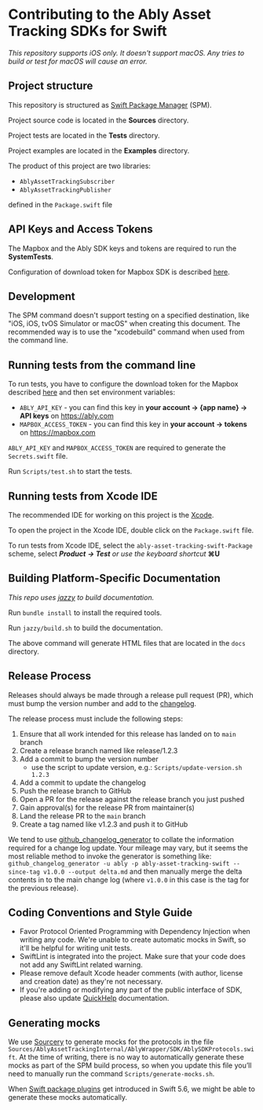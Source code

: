 # Contributing to the Ably Asset Tracking SDKs for Swift

_This repository supports iOS only. It doesn't support macOS. Any tries to build or test for macOS will cause an error._

## Project structure

This repository is structured as [Swift Package Manager](https://github.com/apple/swift-package-manager) (SPM).

Project source code is located in the **Sources** directory.

Project tests are located in the **Tests** directory.

Project examples are located in the **Examples** directory.

The product of this project are two libraries:

- `AblyAssetTrackingSubscriber`
- `AblyAssetTrackingPublisher`

defined in the `Package.swift` file

## API Keys and Access Tokens

The Mapbox and the Ably SDK keys and tokens are required to run the **SystemTests**.

Configuration of download token for Mapbox SDK is described [here](https://docs.mapbox.com/ios/search/guides/install/#configure-credentials).

## Development

The SPM command doesn't support testing on a specified destination, like "iOS, iOS, tvOS Simulator or macOS" when creating this document. The recommended way is to use the "xcodebuild" command when used from the command line.

## Running tests from the command line

To run tests, you have to configure the download token for the Mapbox described [here](https://docs.mapbox.com/ios/search/guides/install/#configure-credentials) and then set environment variables:

- `ABLY_API_KEY` - you can find this key in **your account -> {app name} -> API keys** on https://ably.com
- `MAPBOX_ACCESS_TOKEN` - you can find this key in **your account -> tokens** on https://mapbox.com

`ABLY_API_KEY` and `MAPBOX_ACCESS_TOKEN` are required to generate the `Secrets.swift` file.

Run `Scripts/test.sh` to start the tests.

## Running tests from Xcode IDE

The recommended IDE for working on this project is the [Xcode](https://developer.apple.com/xcode/).

To open the project in the Xcode IDE, double click on the `Package.swift` file.

To run tests from Xcode IDE, select the `ably-asset-tracking-swift-Package` scheme, select **_Product_** **_\-> Test_** _or use the keyboard shortcut_ **⌘U**

## Building Platform-Specific Documentation

_This repo uses_ [_jazzy_](https://github.com/realm/jazzy) _to build documentation._

Run `bundle install` to install the required tools.

Run `jazzy/build.sh` to build the documentation.

The above command will generate HTML files that are located in the `docs` directory.

## Release Process

Releases should always be made through a release pull request (PR), which must bump the version number and add to the [changelog](https://github.com/ably/ably-asset-tracking-swift/blob/main/CHANGELOG.md).

The release process must include the following steps:

1.  Ensure that all work intended for this release has landed on to `main` branch
2.  Create a release branch named like release/1.2.3
3.  Add a commit to bump the version number
	- use the script to update version, e.g.: `Scripts/update-version.sh 1.2.3`
4.  Add a commit to update the changelog
5.  Push the release branch to GitHub
6.  Open a PR for the release against the release branch you just pushed
7.  Gain approval(s) for the release PR from maintainer(s)
8.  Land the release PR to the `main` branch
9.  Create a tag named like v1.2.3 and push it to GitHub

We tend to use [github_changelog_generator](https://github.com/skywinder/Github-Changelog-Generator) to collate the information required for a change log update.
Your mileage may vary, but it seems the most reliable method to invoke the generator is something like:
`github_changelog_generator -u ably -p ably-asset-tracking-swift --since-tag v1.0.0 --output delta.md`
and then manually merge the delta contents in to the main change log (where `v1.0.0` in this case is the tag for the previous release).

## Coding Conventions and Style Guide

- Favor Protocol Oriented Programming with Dependency Injection when writing any code. We're unable to create automatic mocks in Swift, so it'll be helpful for writing unit tests.
- SwiftLint is integrated into the project. Make sure that your code does not add any SwiftLint related warning.
- Please remove default Xcode header comments (with author, license and creation date) as they're not necessary.
- If you're adding or modifying any part of the public interface of SDK, please also update [QuickHelp](https://developer.apple.com/library/archive/documentation/Xcode/Reference/xcode_markup_formatting_ref/SymbolDocumentation.html#//apple_ref/doc/uid/TP40016497-CH51-SW1) documentation.

## Generating mocks

We use [Sourcery](https://github.com/krzysztofzablocki/Sourcery) to generate mocks for the protocols in the file `Sources/AblyAssetTrackingInternal/AblyWrapper/SDK/AblySDKProtocols.swift`. At the time of writing, there is no way to automatically generate these mocks as part of the SPM build process, so when you update this file you’ll need to manually run the command `Scripts/generate-mocks.sh`.

When [Swift package plugins](https://developer.apple.com/videos/play/wwdc2022/110359/) get introduced in Swift 5.6, we might be able to generate these mocks automatically.
